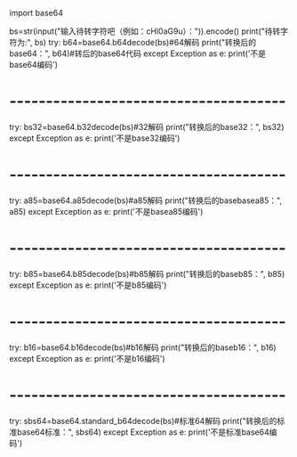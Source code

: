 import base64

bs=str(input("输入待转字符吧（例如：cHl0aG9u）：")).encode()
print("待转字符为:", bs)
try:
    b64=base64.b64decode(bs)#64解码
    print("转换后的base64：", b64)#转后的base64代码
except Exception as e:
    print('不是base64编码')
# --------------------------------------
try:
    bs32=base64.b32decode(bs)#32解码
    print("转换后的base32：", bs32)
except Exception as e:
    print('不是base32编码')
# --------------------------------------
try:
    a85=base64.a85decode(bs)#a85解码
    print("转换后的basebasea85：", a85)
except Exception as e:
    print('不是basea85编码')
# --------------------------------------
try:
    b85=base64.b85decode(bs)#b85解码
    print("转换后的baseb85：", b85)
except Exception as e:
    print('不是b85编码')
# --------------------------------------
try:
    b16=base64.b16decode(bs)#b16解码
    print("转换后的baseb16：", b16)
except Exception as e:
    print('不是b16编码')
# --------------------------------------
try:
    sbs64=base64.standard_b64decode(bs)#标准64解码
    print("转换后的标准base64标准：", sbs64)
except Exception as e:
    print('不是标准base64编码')
